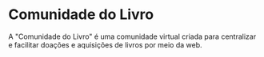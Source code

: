 # Comunidade do Livro
A "Comunidade do Livro" é uma comunidade virtual criada para centralizar e facilitar doações e aquisições de livros por meio da web.
